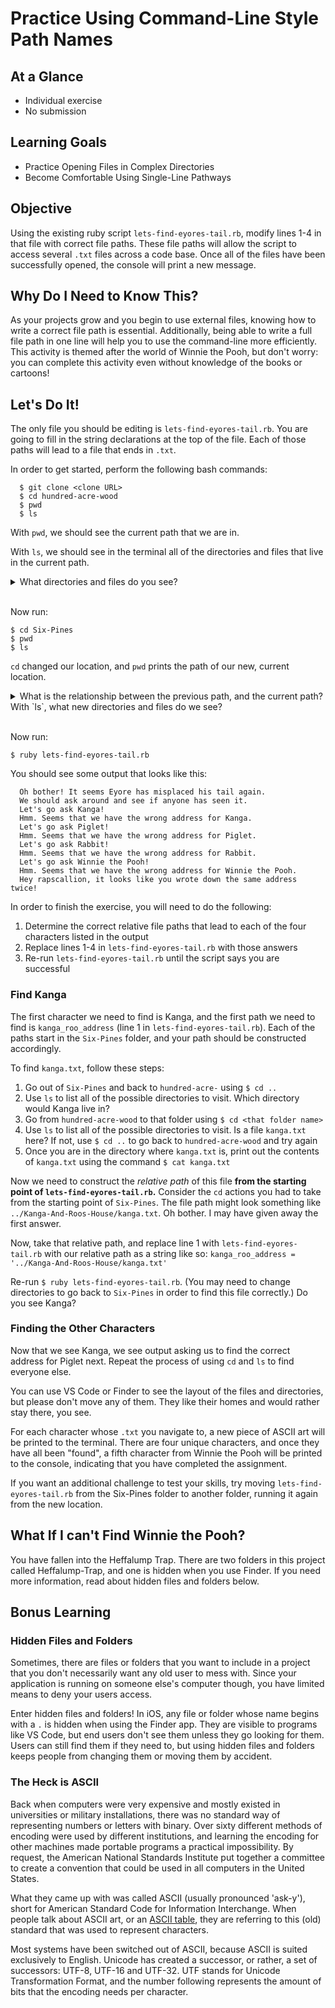 # Practice Using Command-Line Style Path Names

## At a Glance
- Individual exercise
- No submission

## Learning Goals

- Practice Opening Files in Complex Directories
- Become Comfortable Using Single-Line Pathways

## Objective

Using the existing ruby script `lets-find-eyores-tail.rb`, modify lines 1-4 in that file with correct file paths. These file paths will allow the script to access several `.txt` files across a code base. Once all of the files have been successfully opened, the console will print a new message.

## Why Do I Need to Know This?

As your projects grow and you begin to use external files, knowing how to write a correct file path is essential. Additionally, being able to write a full file path in one line will help you to use the command-line more efficiently. This activity is themed after the world of Winnie the Pooh, but don't worry: you can complete this activity even without knowledge of the books or cartoons!

## Let's Do It!

The only file you should be editing is `lets-find-eyores-tail.rb`. You are going to fill in the string declarations at the top of the file. Each of those paths will lead to a file that ends in `.txt`.

In order to get started, perform the following bash commands:

```
  $ git clone <clone URL>
  $ cd hundred-acre-wood
  $ pwd
  $ ls
```

With `pwd`, we should see the current path that we are in.

With `ls`, we should see in the terminal all of the directories and files that live in the current path.

<details>
  <summary>What directories and files do you see?</summary>

  1. `Kanga-And-Roos-House`
  1. `Rabbits-Meadow`
  1. `README.md`
  1. `Six-Pines`

</details>

<br/>

Now run:

```
$ cd Six-Pines
$ pwd
$ ls
```

`cd` changed our location, and `pwd` prints the path of our new, current location.

<details>

  <summary>What is the relationship between the previous path, and the current path? With `ls`, what new directories and files do we see?</summary>

  `Six-Pines`, which is a directory/location _inside_ of `hundred-acre-wood`, has a path that ends with the following: `/hundred-acre-wood/Six-Pines`. In other words, `Six-Pines` is a directory located inside of the directory `hundred-acre-wood`, so when we read the path from left to right, we see that the "biggest" encompassing directory is to the left of the inner directory.

</details>

<br/>

Now run:

```
$ ruby lets-find-eyores-tail.rb
```

You should see some output that looks like this:

```
  Oh bother! It seems Eyore has misplaced his tail again.
  We should ask around and see if anyone has seen it.
  Let's go ask Kanga!
  Hmm. Seems that we have the wrong address for Kanga.
  Let's go ask Piglet!
  Hmm. Seems that we have the wrong address for Piglet.
  Let's go ask Rabbit!
  Hmm. Seems that we have the wrong address for Rabbit.
  Let's go ask Winnie the Pooh!
  Hmm. Seems that we have the wrong address for Winnie the Pooh.
  Hey rapscallion, it looks like you wrote down the same address twice!
```

In order to finish the exercise, you will need to do the following:

1. Determine the correct relative file paths that lead to each of the four characters listed in the output
2. Replace lines 1-4 in `lets-find-eyores-tail.rb` with those answers
3. Re-run `lets-find-eyores-tail.rb` until the script says you are successful

### Find Kanga

The first character we need to find is Kanga, and the first path we need to find is `kanga_roo_address` (line 1 in `lets-find-eyores-tail.rb`). Each of the paths start in the `Six-Pines` folder, and your path should be constructed accordingly.

To find `kanga.txt`, follow these steps:

1. Go out of `Six-Pines` and back to `hundred-acre-` using `$ cd ..`
2. Use `ls` to list all of the possible directories to visit. Which directory would Kanga live in?
3. Go from `hundred-acre-wood` to that folder using `$ cd <that folder name>`
4. Use `ls` to list all of the possible directories to visit. Is a file `kanga.txt` here? If not, use `$ cd ..` to go back to `hundred-acre-wood` and try again
5. Once you are in the directory where `kanga.txt` is, print out the contents of `kanga.txt` using the command `$ cat kanga.txt`

Now we need to construct the _relative path_ of this file **from the starting point of `lets-find-eyores-tail.rb`.** Consider the `cd` actions you had to take from the starting point of `Six-Pines`. The file path might look something like `../Kanga-And-Roos-House/kanga.txt`. Oh bother. I may have given away the first answer.

Now, take that relative path, and replace line 1 with `lets-find-eyores-tail.rb` with our relative path as a string like so: `kanga_roo_address = '../Kanga-And-Roos-House/kanga.txt'`

Re-run `$ ruby lets-find-eyores-tail.rb`. (You may need to change directories to go back to `Six-Pines` in order to find this file correctly.) Do you see Kanga?

### Finding the Other Characters

Now that we see Kanga, we see output asking us to find the correct address for Piglet next. Repeat the process of using `cd` and `ls` to find everyone else.

You can use VS Code or Finder to see the layout of the files and directories, but please don't move any of them. They like their homes and would rather stay there, you see.

For each character whose `.txt` you navigate to, a new piece of ASCII art will be printed to the terminal. There are four unique characters, and once they have all been "found", a fifth character from Winnie the Pooh will be printed to the console, indicating that you have completed the assignment.

If you want an additional challenge to test your skills, try moving `lets-find-eyores-tail.rb` from the Six-Pines folder to another folder, running it again from the new location.

## What If I can't Find Winnie the Pooh?

You have fallen into the Heffalump Trap. There are two folders in this project called Heffalump-Trap, and one is hidden when you use Finder. If you need more information, read about hidden files and folders below.

## Bonus Learning

### Hidden Files and Folders

Sometimes, there are files or folders that you want to include in a project that you don't necessarily want any old user to mess with. Since your application is running on someone else's computer though, you have limited means to deny your users access.

Enter hidden files and folders! In iOS, any file or folder whose name begins with a `.` is hidden when using the Finder app. They are visible to programs like VS Code, but end users don't see them unless they go looking for them. Users can still find them if they need to, but using hidden files and folders keeps people from changing them or moving them by accident.

### The Heck is ASCII

Back when computers were very expensive and mostly existed in universities or military installations, there was no standard way of representing numbers or letters with binary. Over sixty different methods of encoding were used by different institutions, and learning the encoding for other machines made portable programs a practical impossibility. By request, the American National Standards Institute put together a committee to create a convention that could be used in all computers in the United States.

What they came up with was called ASCII (usually pronounced 'ask-y'), short for American Standard Code for Information Interchange. When people talk about ASCII art, or an [ASCII table](http://www.asciitable.com/), they are referring to this (old) standard that was used to represent characters.

Most systems have been switched out of ASCII, because ASCII is suited exclusively to English. Unicode has created a successor, or rather, a set of successors: UTF-8, UTF-16 and UTF-32. UTF stands for Unicode Transformation Format, and the number following represents the amount of bits that the encoding needs per character.
